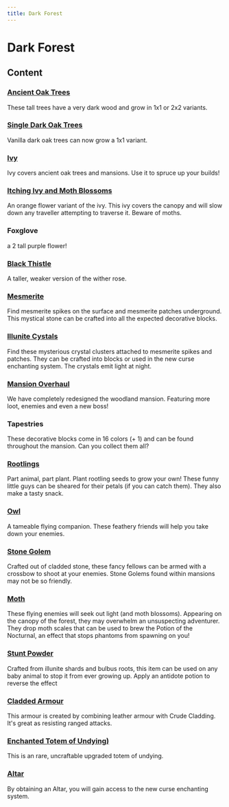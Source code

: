 ```yaml
---
title: Dark Forest
---
```


# Dark Forest

## Content

### [Ancient Oak Trees](../features/trees#ancient-oak)  
These tall trees have a very dark wood and grow in 1x1 or 2x2 variants.

### [Single Dark Oak Trees](../features/trees#dark-oak)  
Vanilla dark oak trees can now grow a 1x1 variant.

### [Ivy](../features/world#ivy)
Ivy covers ancient oak trees and mansions. Use it to spruce up your builds!

### [Itching Ivy and Moth Blossoms](../features/world#itching-ivy) 
An orange flower variant of the ivy. This ivy covers the canopy and will slow down any traveller attempting to traverse it. Beware of moths.

### Foxglove
a 2 tall purple flower!

### [Black Thistle](../features/world#black-thistle)  
A taller, weaker version of the wither rose.

### [Mesmerite](../features/world#mesmerite)  
Find mesmerite spikes on the surface and mesmerite patches underground. This mystical stone can be crafted into all the expected decorative blocks.

### [Illunite Cystals](../features/world#illunite-crystals)  
Find these  mysterious crystal clusters attached to mesmerite spikes and patches. They can be crafted into blocks or used in the new curse enchanting system. The crystals emit light at night.

### [Mansion Overhaul](../features/world#mansion)  
We have completely redesigned the woodland mansion. Featuring more loot, enemies and even a new boss!

### Tapestries
These decorative blocks come in 16 colors (+ 1) and can be found throughout the mansion. Can you collect them all?

### [Rootlings](../features/mobs#rootling)  
Part animal, part plant. Plant rootling seeds to grow your own! These funny little guys can be sheared for their petals (if you can catch them). They also make a tasty snack.

### [Owl](../features/mobs#owl)  
A tameable flying companion. These feathery friends will help you take down your enemies.

### [Stone Golem](../features/mobs#stone-golem)  
Crafted out of cladded stone, these fancy fellows can be armed with a crossbow to shoot at your enemies. Stone Golems found within mansions may not be so friendly.

### [Moth](../features/mobs#moth)   
These flying enemies will seek out light (and moth blossoms). Appearing on the canopy of the forest, they may overwhelm an unsuspecting adventurer.  
They drop moth scales that can be used to brew the Potion of the Nocturnal, an effect that stops phantoms from spawning on you!

### [Stunt Powder](../features/interactables#stunt-powder)  
Crafted from illunite shards and bulbus roots, this item can be used on any baby animal to stop it from ever growing up. Apply an antidote potion to reverse the effect  

### [Cladded Armour](../features/wearable#cladded-armour)  
This armour is created by combining leather armour with Crude Cladding. It's great as resisting ranged attacks.

### [Enchanted Totem of Undying)](../features/interactables#enchanted-totem-of-undying)  
This is an rare, uncraftable upgraded totem of undying.  

### [Altar](../features/interactables#altar)  
By obtaining an Altar, you will gain access to the new curse enchanting system. 
